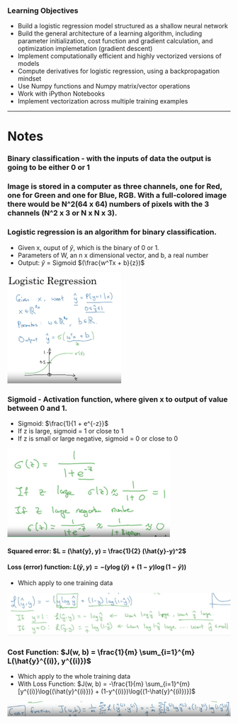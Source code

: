 ### Learning Objectives

- Build a logistic regression model structured as a shallow neural network
- Build the general architecture of a learning algorithm, including parameter initialization, cost function and gradient calculation, and optimization implemetation (gradient descent)
- Implement computationally efficient and highly vectorized versions of models
- Compute derivatives for logistic regression, using a backpropagation mindset
- Use Numpy functions and Numpy matrix/vector operations
- Work with iPython Notebooks
- Implement vectorization across multiple training examples

---

# Notes

### Binary classification - with the inputs of data the output is going to be either 0 or 1

### Image is stored in a computer as three channels, one for Red, one for Green and one for Blue, RGB. With a full-colored image there would be N^2(64 x 64) numbers of pixels with the 3 channels (N^2 x 3 or N x N x 3).

### Logistic regression is an algorithm for binary classification.

- Given x, ouput of $\hat{y}$, which is the binary of 0 or 1.
- Parameters of W, an n x dimensional vector, and b, a real number
- Output: $\hat{y}$ = Sigmoid $(\frac{w^Tx + b}{z})$

![Logistic Regression Model](../images/part1/week2/Logistic_Regression.png)

### Sigmoid - Activation function, where given x to output of value between 0 and 1.

- Sigmoid: $\frac{1}{1 + e^{-z}}$
- If z is large, sigmoid = 1 or close to 1
- If z is small or large negative, sigmoid = 0 or close to 0

![Sigmoid Function](../images/part1/week2/Sigmoid_activation.png)

#### Squared error: $L = (\hat{y}, y) = \frac{1}{2} (\hat{y}-y)^2$

#### Loss (error) function: $L(\hat{y}, y) = -(y\log{(\hat{y})} + (1-y)\log{(1-\hat{y})})$

- Which apply to one training data

![Loss function](../images/part1/week2/logistic_regression_loss_function.png)

### Cost Function: $J(w, b) = \frac{1}{m} \sum_{i=1}^{m} L(\hat{y}^{(i)}, y^{(i)})$

- Which apply to the whole training data
- With Loss Function: $J(w, b) = -\frac{1}{m} \sum_{i=1}^{m} [y^{(i)}\log{(\hat{y}^{(i)})} + (1-y^{(i)})\log{(1-\hat{y}^{(i)})}]$

![Cost Function](../images/part1/week2/logistic_regression_cost_function.png)

